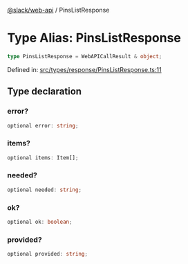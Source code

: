 [@slack/web-api](../index.md) / PinsListResponse

# Type Alias: PinsListResponse

```ts
type PinsListResponse = WebAPICallResult & object;
```

Defined in: [src/types/response/PinsListResponse.ts:11](https://github.com/slackapi/node-slack-sdk/blob/main/packages/web-api/src/types/response/PinsListResponse.ts#L11)

## Type declaration

### error?

```ts
optional error: string;
```

### items?

```ts
optional items: Item[];
```

### needed?

```ts
optional needed: string;
```

### ok?

```ts
optional ok: boolean;
```

### provided?

```ts
optional provided: string;
```
